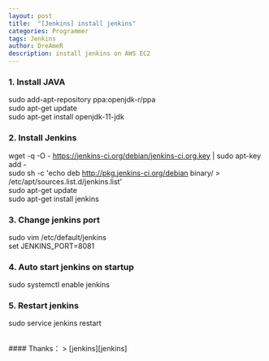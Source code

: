 ```yaml
---
layout: post
title:  "[Jenkins] install jenkins"
categories: Programmer
tags: Jenkins
author: DreAmeR
description: install jenkins on AWS EC2
---
```


###  **1. Install JAVA**
>
sudo add-apt-repository ppa:openjdk-r/ppa  
sudo apt-get update  
sudo apt-get install openjdk-11-jdk  


###  **2. Install Jenkins**
>
wget -q -O - https://jenkins-ci.org/debian/jenkins-ci.org.key | sudo apt-key add -  
sudo sh -c 'echo deb http://pkg.jenkins-ci.org/debian binary/ > /etc/apt/sources.list.d/jenkins.list'  
sudo apt-get update  
sudo apt-get install jenkins  

###  **3. Change jenkins port**
>
sudo vim /etc/default/jenkins  
set JENKINS_PORT=8081  

###  **4. Auto start jenkins on startup**
>
sudo systemctl enable jenkins  

###  **5. Restart jenkins**
>
sudo service jenkins restart  

<br/>
#### Thanks：
> 
[jenkins][jenkins]  

[jenkins]: https://jenkins.io
